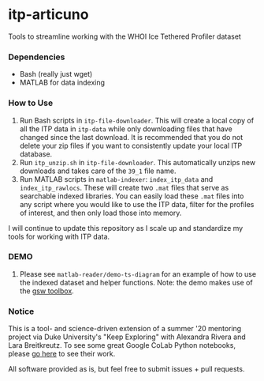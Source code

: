 # itp-articuno
Tools to streamline working with the WHOI Ice Tethered Profiler dataset

### Dependencies

- Bash (really just wget)
- MATLAB for data indexing

### How to Use

1. Run Bash scripts in `itp-file-downloader`. This will create a local copy of all the ITP data in `itp-data` while only downloading files that have changed since the last download. It is recommended that you do not delete your zip files if you want to consistently update your local ITP database.
2. Run `itp_unzip.sh` in `itp-file-downloader`. This automatically unzips new downloads and takes care of the `39_1` file name.
3. Run MATLAB scripts in `matlab-indexer`: `index_itp_data` and `index_itp_rawlocs`. These will create two `.mat` files that serve as searchable indexed libraries. You can easily load these `.mat` files into any script where you would like to use the ITP data, filter for the profiles of interest, and then only load those into memory.

I will continue to update this repository as I scale up and standardize my tools for working with ITP data.

### DEMO

1. Please see `matlab-reader/demo-ts-diagram` for an example of how to use the indexed dataset and helper functions. Note: the demo makes use of the [gsw toolbox](https://github.com/TEOS-10/GSW-Matlab).

### Notice

This is a tool- and science-driven extension of a summer '20 mentoring project via Duke University's "Keep Exploring" with Alexandra Rivera and Lara Breitkreutz. To see some great Google CoLab Python notebooks, please [go here](https://github.com/explore-ITP/explore-itp.github.io/tree/master/tutorials) to see their work.

All software provided as is, but feel free to submit issues + pull requests.